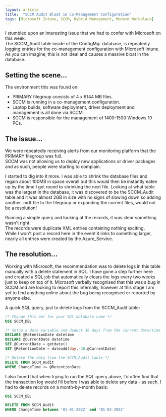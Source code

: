 ```yaml
---
layout: article
title:  "SCCM Audit Bloat in Co-Management Configuration"
tags: [Microsoft Intune, SCCM, Hybrid Management, Modern Workplace]
---
```


I stumbled upon an interesting issue that we had to confer with Microsoft on this week.  
The SCCM_Audit table inside of the ConfigMgr database, is repeatedly logging entries for the co-management configuration with Microsoft Intune. As you can imagine, this is not ideal and causes a massive bloat in the database. 

## Setting the scene...
The environment this was found on:
- PRIMARY filegroup consists of 4 x 6144 MB files.
- SCCM is running in a co-management configuration.
- Laptop builds, software deployment, driver deployment and management is all done via SCCM.
- SCCM is responsible for the management of 1400-1500 Windows 10 PCs.

## The issue...
We were repeatedly receiving alerts from our monitoring platform that the PRIMARY filegroup was full.  
SCCM was  not allowing us to deploy new applications or driver packages and as such, people were starting to complain.

I started to dig into it more. I was able to shrink the database files and regain about 100MB in space overall but this would then be instantly eaten up by the time I got round to shrinking the next file. Looking at what table was the largest in the database, it was discovered to be the SCCM_Audit table and it was almost 2GB in size with no signs of slowing down so adding another .mdf file to the filegroup or expanding the current files, would not be a resolution!

Running a simple query and looking at the records, it was clear something wasn't right.  
The records were duplicate XML entries containing nothing exciting.  
While I won't post a record here in the event it links to something larger, nearly all entries were created by the Azure_Service.

## The resolution...

Working with Microsoft, the recommendation was to delete logs in this table manually with a delete statement in SQL. I have gone a step further here and created a SQL job that automatically clears the logs  every two weeks just to keep on top of it. Microsoft verbally recognised that this was a bug in SCCM and are looking to report this internally, however at this stage I am yet to find anything online about the bug being recognised or reported by anyone else.

A quick SQL query, just to delete logs from the SCCM_Audit table:
```sql
/* Change this out for your SQL database name */
USE SCCM_DB;

/* Setup a date variable and deduct 30 days from the current date/time */
DECLARE @RetentionDate datetime
DECLARE @CurrentDate datetime
SET @CurrentDate = getdate()
SET @RetentionDate = dateadd(day,-30,@CurrentDate)

/* Delete the data from the SCCM_Audit table */
DELETE FROM SCCM_Audit
WHERE ChangeTime <= @RetentionDate
```

I also found that when trying to run the SQL query above, I'd often find that the transaction log would fill before I was able to delete any data - as such, I had to delete records on a month-by-month basis:

```sql
USE SCCM_DB;

DELETE FROM SCCM_Audit
WHERE ChangeTime between '01-01-2022' and '01-02-2022'
```